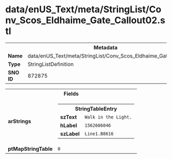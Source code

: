 <h1>data/enUS_Text/meta/StringList/Conv_Scos_Eldhaime_Gate_Callout02.stl</h1><table><tr><th colspan="100%">Metadata</th></tr><tr><td><b>Name</b></td><td>data/enUS_Text/meta/StringList/Conv_Scos_Eldhaime_Gate_Callout02.stl</td></tr><tr><td><b>Type</b></td><td>StringListDefinition</td></tr><tr><td><b>SNO ID</b></td><td>872875</td></tr></table>

<table><tr><th colspan="100%">Fields</th></tr><tr><td><b>arStrings</b></td><td><table><tr><th colspan="100%">StringTableEntry</th></tr><tr><td><b>szText</b></td><td><code>Walk in the Light.</code></td></tr><tr><td><b>hLabel</b></td><td><code>1562606046</code></td></tr><tr><td><b>szLabel</b></td><td><code>Line1.B8616</code></td></tr></table>


</td></tr><tr><td><b>ptMapStringTable</b></td><td><code>0</code></td></tr></table>

